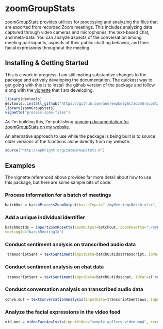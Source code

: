
# zoomGroupStats

<!-- badges: start -->
<!-- badges: end -->

zoomGroupStats provides utilities for processing and analyzing the files that are exported from recorded Zoom meetings. This includes analyzing data captured through video cameras and microphones, the text-based chat, and meta-data. You can analyze aspects of the conversation among meeting participants, aspects of their public chatting behavior, and their facial expressions throughout the meeting. 

## Installing & Getting Started

This is a work in progress. I am still making substantive changes to the package and actively developing the documentation. The quickest way to get going with this is to install the github version of the package and follow along with the [vignette](http://apknight.org/zoomGroupStats/articles/process-zoom-files.html) that I am developing. 

``` r
library(devtools)
devtools::install_github("https://github.com/andrewpknight/zoomGroupStats", build_vignettes=TRUE)
library(zoomGroupStats)
vignette("process-zoom-files")
```

As I'm building this, I'm publishing [ongoing documentation for zoomGroupStats on my website](http://apknight.org/zoomGroupStats/).

An alternative approach to use while the package is being built is to source older versions of the functions alone directly from my website:

``` r
source("http://apknight.org/zoomGroupStats.R")
```

## Examples

The vignette referenced above provides far more detail about how to use this package, but here are some sample bits of code: 

### Process information for a batch of meetings

```r
batchOut = batchProcessZoomOutput(batchInput="./myMeetingsBatch.xlsx", exportZoomRosetta="./myMeetings_rosetta_original.xlsx")
```

### Add a unique individual identifier

```r
batchOutIds = importZoomRosetta(zoomOutput=batchOut, zoomRosetta="./myEditedRosetta.xlsx", 
meetingId="batchMeetingId")
```

### Conduct sentiment analysis on transcribed audio data

``` r 
 transcriptSent = textSentiment(inputData=batchOutIds$transcript, idVar=c('utteranceId'), textVar='utteranceMessage', sentMethods=c('aws', 'syuzhet'), appendOut=TRUE, languageCodeVar='utteranceLanguage')
```

### Conduct sentiment analysis on chat data

``` r 
 transcriptSent = textSentiment(inputData=batchOutIds$chat, idVar=c('messageId'), textVar='message', sentMethods=c('aws', 'syuzhet'), appendOut=TRUE, languageCodeVar='messageLanguage')
```

### Conduct conversation analysis on transcribed audio data

``` r 
convo.out = textConversationAnalysis(inputData=transcriptSent$aws, inputType='transcript', meetingId='batchMeetingId', speakerId='indivId', sentMethod="aws")
```

### Analyze the facial expressions in the video feed

``` r 
vid.out = videoFaceAnalysis(inputVideo="sample_gallery_video.mp4", recordingStartDateTime="2020-04-20 13:30:00", sampleWindow=30, facesCollectionID="group-r")
```